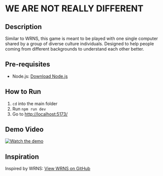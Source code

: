 # WE ARE NOT REALLY DIFFERENT

## Description
Similar to WRNS, this game is meant to be played with one single computer shared by a group of diverse culture individuals. Designed to help people coming from different backgrounds to understand each other better.

## Pre-requisites
- Node.js: [Download Node.js](https://nodejs.org/en)

## How to Run
1. `cd` into the main folder
2. Run `npm run dev`
3. Go to [http://localhost:5173/](http://localhost:5173/)

## Demo Video
[![Watch the demo](http://img.youtube.com/vi/Mz2X-lem2Gs/0.jpg)](https://www.youtube.com/watch?v=Mz2X-lem2Gs)

## Inspiration
Inspired by WRNS: [View WRNS on GitHub](https://github.com/munjoonteo/wnrs)

